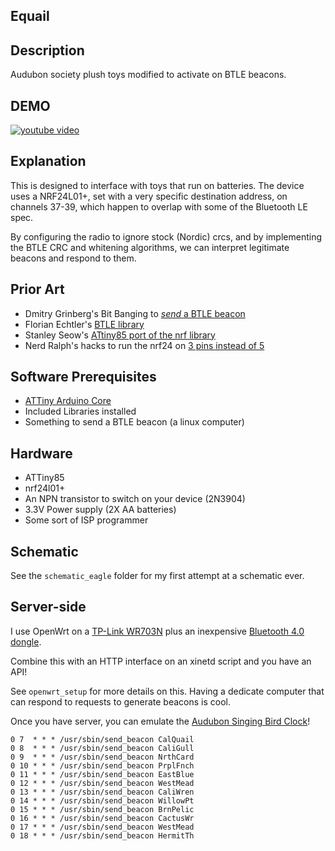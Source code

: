 ## Equail

## Description

Audubon society plush toys modified to activate on BTLE beacons.

## DEMO

[![youtube video](http://img.youtube.com/vi/A8WPcTgCzXs/0.jpg)](http://www.youtube.com/watch?v=A8WPcTgCzXs)

## Explanation 

This is designed to interface with toys that run on batteries. The device uses
a NRF24L01+, set with a very specific destination address, on channels 37-39, 
which happen to overlap with some of the Bluetooth LE spec.

By configuring the radio to ignore stock (Nordic) crcs, and by implementing the 
BTLE CRC and whitening algorithms, we can interpret legitimate beacons and
respond to them.

## Prior Art

- Dmitry Grinberg's Bit Banging to [*send* a BTLE beacon](http://dmitry.gr/index.php?r=05.Projects&proj=15&proj=11.%20Bluetooth%20LE%20fakery)
- Florian Echtler's [BTLE library](https://github.com/floe/BTLE)
- Stanley Seow's [ATtiny85 port of the nrf library](https://github.com/stanleyseow/arduino-nrf24l01/)
- Nerd Ralph's hacks to run the nrf24 on [3 pins instead of 5](http://nerdralph.blogspot.ca/2014/01/nrf24l01-control-with-3-attiny85-pins.html) 

## Software Prerequisites

- [ATTiny Arduino Core](https://code.google.com/p/arduino-tiny/)
- Included Libraries installed
- Something to send a BTLE beacon (a linux computer)

## Hardware

- ATTiny85
- nrf24l01+
- An NPN transistor to switch on your device (2N3904)
- 3.3V Power supply (2X AA batteries)
- Some sort of ISP programmer

## Schematic

See the `schematic_eagle` folder for my first attempt at a schematic ever.

## Server-side

I use OpenWrt on a [TP-Link WR703N](http://wiki.openwrt.org/toh/tp-link/tl-wr703n)
plus an inexpensive [Bluetooth 4.0 dongle](http://www.ebay.com/itm/171213530142?ssPageName=STRK:MEWNX:IT&_trksid=p3984.m1497.l2649).

Combine this with an HTTP interface on an xinetd script and you have an API!

See `openwrt_setup` for more details on this. Having a dedicate computer that 
can respond to requests to generate beacons is cool.

Once you have server, you can emulate the [Audubon Singing Bird Clock](http://marketplace.audubon.org/products/audubon-singing-bird-clock)!

````
0 7  * * * /usr/sbin/send_beacon CalQuail
0 8  * * * /usr/sbin/send_beacon CaliGull
0 9  * * * /usr/sbin/send_beacon NrthCard
0 10 * * * /usr/sbin/send_beacon PrplFnch
0 11 * * * /usr/sbin/send_beacon EastBlue
0 12 * * * /usr/sbin/send_beacon WestMead
0 13 * * * /usr/sbin/send_beacon CaliWren
0 14 * * * /usr/sbin/send_beacon WillowPt
0 15 * * * /usr/sbin/send_beacon BrnPelic
0 16 * * * /usr/sbin/send_beacon CactusWr
0 17 * * * /usr/sbin/send_beacon WestMead
0 18 * * * /usr/sbin/send_beacon HermitTh
````
